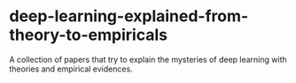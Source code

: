# deep-learning-explained-from-theory-to-empiricals
A collection of papers that try to explain the mysteries of deep learning with theories and empirical evidences.
